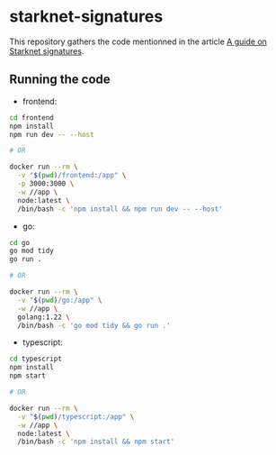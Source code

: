 # starknet-signatures

This repository gathers the code mentionned in the article [A guide on Starknet signatures](https://dev.to/bastienfaivre/a-guide-on-starknet-signatures-a3m).

## Running the code

- frontend:

```bash
cd frontend
npm install
npm run dev -- --host

# OR

docker run --rm \
  -v "$(pwd)/frontend:/app" \
  -p 3000:3000 \
  -w //app \
  node:latest \
  /bin/bash -c 'npm install && npm run dev -- --host'
```

- go:

```bash
cd go
go mod tidy
go run .

# OR

docker run --rm \
  -v "$(pwd)/go:/app" \
  -w //app \
  golang:1.22 \
  /bin/bash -c 'go mod tidy && go run .'
```

- typescript:

```bash
cd typescript
npm install
npm start

# OR

docker run --rm \
  -v "$(pwd)/typescript:/app" \
  -w //app \
  node:latest \
  /bin/bash -c 'npm install && npm start'
```
